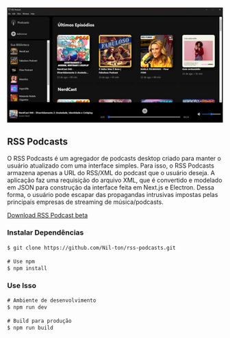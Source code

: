 <!-- Icon https://reactsvgicons.com/ -->
<!-- Podcast RSS https://chartable.com/ -->

<p align="center"><img src="./read.png"></p>

## RSS Podcasts

O RSS Podcasts é um agregador de podcasts desktop criado para manter o usuário atualizado com uma interface simples. Para isso, o RSS Podcasts armazena apenas a URL do RSS/XML do podcast que o usuário deseja. A aplicação faz uma requisição do arquivo XML, que é convertido e modelado em JSON para construção da interface feita em Next.js e Electron. Dessa forma, o usuário pode escapar das propagandas intrusivas impostas pelas principais empresas de streaming de música/podcasts.

<!-- <a href="https://nil-ton.github.io/" download="">Download RSS Podcast beta</a> -->
<a href="https://drive.google.com/uc?export=download&id=1bOP0scjOp56lpI3rB2DHGGNQd6kie9Uf" target="_blank">Download RSS Podcast beta</a>


### Instalar Dependências

```
$ git clone https://github.com/Nil-ton/rss-podcasts.git

# Use npm
$ npm install
```

### Use Isso

```
# Ambiente de desenvolvimento
$ npm run dev

# Build para produção
$ npm run build
```

